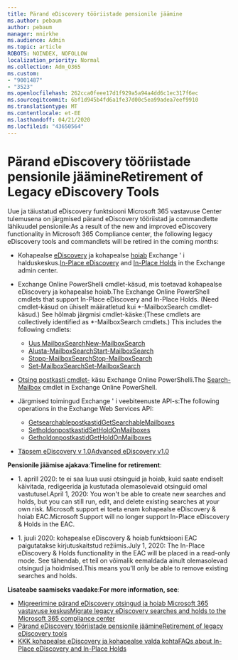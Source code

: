 ```yaml
---
title: Pärand eDiscovery tööriistade pensionile jäämine
ms.author: pebaum
author: pebaum
manager: mnirkhe
ms.audience: Admin
ms.topic: article
ROBOTS: NOINDEX, NOFOLLOW
localization_priority: Normal
ms.collection: Adm_O365
ms.custom:
- "9001487"
- "3523"
ms.openlocfilehash: 262cca0feee17d1f929a5a94a4dd6c1ec317f6ec
ms.sourcegitcommit: 6bf1d945b4fd6a1fe37d00c5ea99adea7eef9910
ms.translationtype: MT
ms.contentlocale: et-EE
ms.lasthandoff: 04/21/2020
ms.locfileid: "43650564"
---
```

# <a name="retirement-of-legacy-ediscovery-tools"></a><span data-ttu-id="220ee-102">Pärand eDiscovery tööriistade pensionile jäämine</span><span class="sxs-lookup"><span data-stu-id="220ee-102">Retirement of Legacy eDiscovery Tools</span></span>

<span data-ttu-id="220ee-103">Uue ja täiustatud eDiscovery funktsiooni Microsoft 365 vastavuse Center tulemusena on järgmised pärand eDiscovery tööriistad ja commandlette lähikuudel pensionile:</span><span class="sxs-lookup"><span data-stu-id="220ee-103">As a result of the new and improved eDiscovery functionality in Microsoft 365 Compliance center, the following legacy eDiscovery tools and commandlets will be retired in the coming months:</span></span>

- <span data-ttu-id="220ee-104">Kohapealse [eDiscovery](https://docs.microsoft.com/exchange/security-and-compliance/in-place-ediscovery/in-place-ediscovery) ja kohapealse [hoiab](https://docs.microsoft.com/exchange/security-and-compliance/create-or-remove-in-place-holds) Exchange ' i halduskeskus.</span><span class="sxs-lookup"><span data-stu-id="220ee-104">[In-Place eDiscovery](https://docs.microsoft.com/exchange/security-and-compliance/in-place-ediscovery/in-place-ediscovery) and [In-Place Holds](https://docs.microsoft.com/exchange/security-and-compliance/create-or-remove-in-place-holds) in the Exchange admin center.</span></span>

- <span data-ttu-id="220ee-105">Exchange Online PowerShelli cmdlet-käsud, mis toetavad kohapealse eDiscovery ja kohapealse hoiab.</span><span class="sxs-lookup"><span data-stu-id="220ee-105">The Exchange Online PowerShell cmdlets that support In-Place eDiscovery and In-Place Holds.</span></span> <span data-ttu-id="220ee-106">(Need cmdlet-käsud on ühiselt määratletud kui \*-MailboxSearch cmdlet-käsud.) See hõlmab järgmisi cmdlet-käske:</span><span class="sxs-lookup"><span data-stu-id="220ee-106">(These cmdlets are collectively identified as \*-MailboxSearch cmdlets.) This includes the following cmdlets:</span></span>

    - [<span data-ttu-id="220ee-107">Uus MailboxSearch</span><span class="sxs-lookup"><span data-stu-id="220ee-107">New-MailboxSearch</span></span>](https://docs.microsoft.com/powershell/module/exchange/policy-and-compliance-content-search/new-mailboxsearch)
    - [<span data-ttu-id="220ee-108">Alusta-MailboxSearch</span><span class="sxs-lookup"><span data-stu-id="220ee-108">Start-MailboxSearch</span></span>](https://docs.microsoft.com/powershell/module/exchange/policy-and-compliance-content-search/start-mailboxsearch)
    - [<span data-ttu-id="220ee-109">Stopp-MailboxSearch</span><span class="sxs-lookup"><span data-stu-id="220ee-109">Stop-MailboxSearch</span></span>](https://docs.microsoft.com/powershell/module/exchange/policy-and-compliance-content-search/stop-mailboxsearch)
    - [<span data-ttu-id="220ee-110">Set-MailboxSearch</span><span class="sxs-lookup"><span data-stu-id="220ee-110">Set-MailboxSearch</span></span>](https://docs.microsoft.com/powershell/module/exchange/policy-and-compliance-content-search/set-mailboxsearch)

- <span data-ttu-id="220ee-111">[Otsing postkasti cmdlet-](https://docs.microsoft.com/powershell/module/exchange/mailboxes/search-mailbox?view=exchange-ps) käsu Exchange Online PowerShelli.</span><span class="sxs-lookup"><span data-stu-id="220ee-111">The [Search-Mailbox](https://docs.microsoft.com/powershell/module/exchange/mailboxes/search-mailbox?view=exchange-ps) cmdlet in Exchange Online PowerShell.</span></span>
- <span data-ttu-id="220ee-112">Järgmised toimingud Exchange ' i veebiteenuste API-s:</span><span class="sxs-lookup"><span data-stu-id="220ee-112">The following operations in the Exchange Web Services API:</span></span>
    - [<span data-ttu-id="220ee-113">Getsearchablepostkastid</span><span class="sxs-lookup"><span data-stu-id="220ee-113">GetSearchableMailboxes</span></span>](https://docs.microsoft.com/exchange/client-developer/web-service-reference/getsearchablemailboxes-operation)
    - [<span data-ttu-id="220ee-114">Setholdonpostkastid</span><span class="sxs-lookup"><span data-stu-id="220ee-114">SetHoldOnMailboxes</span></span>](https://docs.microsoft.com/exchange/client-developer/web-service-reference/setholdonmailboxes-operation)
    - [<span data-ttu-id="220ee-115">Getholdonpostkastid</span><span class="sxs-lookup"><span data-stu-id="220ee-115">GetHoldOnMailboxes</span></span>](https://docs.microsoft.com/exchange/client-developer/web-service-reference/getholdonmailboxes-operation)

- [<span data-ttu-id="220ee-116">Täpsem eDiscovery v 1.0</span><span class="sxs-lookup"><span data-stu-id="220ee-116">Advanced eDiscovery v1.0</span></span>](https://docs.microsoft.com/microsoft-365/compliance/office-365-advanced-ediscovery)

<span data-ttu-id="220ee-117">**Pensionile jäämise ajakava**:</span><span class="sxs-lookup"><span data-stu-id="220ee-117">**Timeline for retirement**:</span></span>
- <span data-ttu-id="220ee-118">1. aprill 2020: te ei saa luua uusi otsinguid ja hoiab, kuid saate endiselt käivitada, redigeerida ja kustutada olemasolevaid otsinguid omal vastutusel.</span><span class="sxs-lookup"><span data-stu-id="220ee-118">April 1, 2020: You won't be able to create new searches and holds, but you can still run, edit, and delete existing searches at your own risk.</span></span> <span data-ttu-id="220ee-119">Microsoft support ei toeta enam kohapealse eDiscovery & hoiab EAC.</span><span class="sxs-lookup"><span data-stu-id="220ee-119">Microsoft Support will no longer support In-Place eDiscovery & Holds in the EAC.</span></span>

- <span data-ttu-id="220ee-120">1. juuli 2020: kohapealse eDiscovery & hoiab funktsiooni EAC paigutatakse kirjutuskaitstud režiimis.</span><span class="sxs-lookup"><span data-stu-id="220ee-120">July 1, 2020: The In-Place eDiscovery & Holds functionality in the EAC will be placed in a read-only mode.</span></span> <span data-ttu-id="220ee-121">See tähendab, et teil on võimalik eemaldada ainult olemasolevad otsingud ja hoidmised.</span><span class="sxs-lookup"><span data-stu-id="220ee-121">This means you'll only be able to remove existing searches and holds.</span></span>

<span data-ttu-id="220ee-122">**Lisateabe saamiseks vaadake**:</span><span class="sxs-lookup"><span data-stu-id="220ee-122">**For more information, see**:</span></span>

 - [<span data-ttu-id="220ee-123">Migreerimine pärand eDiscovery otsingud ja hoiab Microsoft 365 vastavuse keskus</span><span class="sxs-lookup"><span data-stu-id="220ee-123">Migrate legacy eDiscovery searches and holds to the Microsoft 365 compliance center</span></span>](https://docs.microsoft.com/microsoft-365/compliance/migrate-legacy-ediscovery-searches-and-holds)
 - [<span data-ttu-id="220ee-124">Pärand eDiscovery tööriistade pensionile jäämine</span><span class="sxs-lookup"><span data-stu-id="220ee-124">Retirement of legacy eDiscovery tools</span></span>](https://docs.microsoft.com/microsoft-365/compliance/legacy-ediscovery-retirement)
 - [<span data-ttu-id="220ee-125">KKK kohapealse eDiscovery ja kohapealse valda kohta</span><span class="sxs-lookup"><span data-stu-id="220ee-125">FAQs about In-Place eDiscovery and In-Place Holds</span></span>](https://docs.microsoft.com/microsoft-365/compliance/legacy-ediscovery-retirement#faqs-about-in-place-ediscovery-and-in-place-holds)



